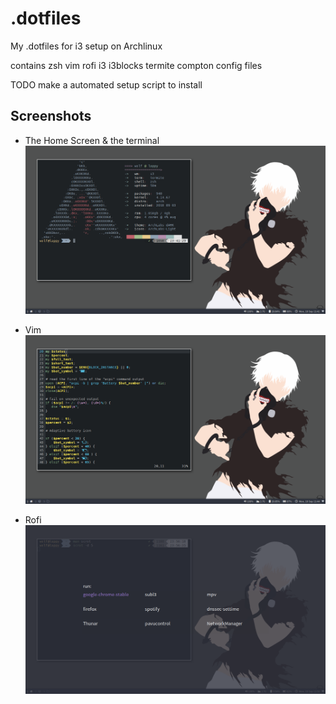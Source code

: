 #   .dotfiles

My .dotfiles for i3 setup on Archlinux

contains zsh vim rofi i3 i3blocks termite compton config files 

TODO make a automated setup script to install

Screenshots
------------

* The Home Screen & the terminal
![home-screen](https://github.com/Wolfattackx/.dotfiles/blob/master/screenshots/ArchLabs-34-1366x768.png)

* Vim
![vim](https://github.com/Wolfattackx/.dotfiles/blob/master/screenshots/ArchLabs-31-1366x768.png)

* Rofi
![rofi](https://github.com/Wolfattackx/.dotfiles/blob/master/screenshots/2018-09-10-235650_1366x768_scrot.png)
